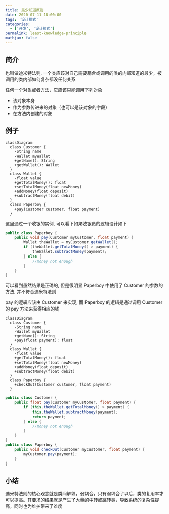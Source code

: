 ```yaml
---
title: 最少知道原则
date: 2020-07-11 18:00:00
tags: '设计模式'
categories:
  - ['开发', '设计模式']
permalink: least-knowledge-principle
mathjax: false
---
```


## 简介

也叫做迪米特法则, 一个类应该对自己需要耦合或调用的类的内部知道的最少，被调用的类内部如何复杂都没任何关系

任何一个对象或者方法，它应该只能调用下列对象

- 该对象本身
- 作为参数传进来的对象（也可以是该对象的字段）
- 在方法内创建的对象

## 例子

```mermaid
classDiagram
  class Customer {
    -String name
    -Wallet myWallet
    +getName(): String
    +getWallet(): Wallet
  }
  class Wallet {
    -float value
    +getTotalMoney(): float
    +setTotalMoney(float newMoney)
    +addMoney(float deposit)
    +subtractMoney(float debit)
  }
  class Paperboy {
    +pay(Customer customer, float payment)
  }
```

这里通过一个收银的实例, 可以看下如果收银员的逻辑设计如下

```java
public class Paperboy {
    public void pay(Customer myCustomer, float payment) {
        Wallet theWallet = myCustomer.getWallet();
        if (theWallet.getTotalMoney() > payment) {
            theWallet.subtractMoney(payment);
        } else {
            //money not enough
        }
    }
}
```

可以看到虽然结果是正确的, 但是很明显 Paperboy 中使用了 Customer 的参数的方法, 并不符合迪米特法则

pay 的逻辑应该由 Customer 来实现, 而 Paperboy 的逻辑是通过调用 Customer 的 pay 方法来获得相应的钱

```mermaid
classDiagram
  class Customer {
    -String name
    -Wallet myWallet
    +getName(): String
    +pay(float payment): float
  }
  class Wallet {
    -float value
    +getTotalMoney(): float
    +setTotalMoney(float newMoney)
    +addMoney(float deposit)
    +subtractMoney(float debit)
  }
  class Paperboy {
    +checkOut(Customer customer, float payment)
  }
```

```java
public class Customer {
    public float pay(Customer myCustomer, float payment) {
        if (this.theWallet.getTotalMoney() > payment) {
            this.theWallet.subtractMoney(payment);
            return payment;
        } else {
            //money not enough
        }
    }
}
public class Paperboy {
    public void checkOut(Customer myCustomer, float payment) {
        myCustomer.pay(payment);
    }
}
```

## 小结

迪米特法则的核心观念就是类间解耦，弱耦合，只有弱耦合了以后，类的复用率才可以提高。其要求的结果就是产生了大量的中转或跳转类，导致系统的复杂性提高，同时也为维护带来了难度
